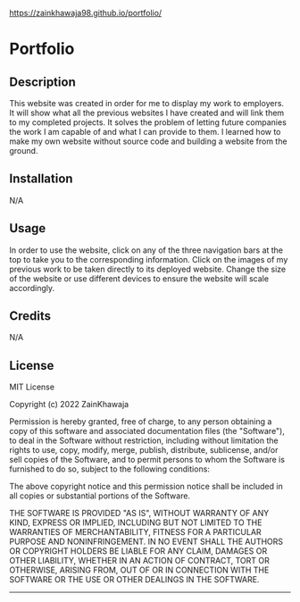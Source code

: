 https://zainkhawaja98.github.io/portfolio/
# Portfolio

## Description

This website was created in order for me to display my work to employers. It will show what all the previous websites I have created and will link them to my completed projects. It solves the problem of letting future companies the work I am capable of and what I can provide to them. I learned how to make my own website without source code and building a website from the ground. 


## Installation

N/A

## Usage

In order to use the website, click on any of the three navigation bars at the top to take you to the corresponding information. Click on the images of my previous work to be taken directly to its deployed website. Change the size of the website or use different devices to ensure the website will scale accordingly. 

## Credits

N/A

## License

MIT License

Copyright (c) 2022 ZainKhawaja

Permission is hereby granted, free of charge, to any person obtaining a copy of this software and associated documentation files (the "Software"), to deal in the Software without restriction, including without limitation the rights to use, copy, modify, merge, publish, distribute, sublicense, and/or sell copies of the Software, and to permit persons to whom the Software is furnished to do so, subject to the following conditions:

The above copyright notice and this permission notice shall be included in all copies or substantial portions of the Software.

THE SOFTWARE IS PROVIDED "AS IS", WITHOUT WARRANTY OF ANY KIND, EXPRESS OR IMPLIED, INCLUDING BUT NOT LIMITED TO THE WARRANTIES OF MERCHANTABILITY, FITNESS FOR A PARTICULAR PURPOSE AND NONINFRINGEMENT. IN NO EVENT SHALL THE AUTHORS OR COPYRIGHT HOLDERS BE LIABLE FOR ANY CLAIM, DAMAGES OR OTHER LIABILITY, WHETHER IN AN ACTION OF CONTRACT, TORT OR OTHERWISE, ARISING FROM, OUT OF OR IN CONNECTION WITH THE SOFTWARE OR THE USE OR OTHER DEALINGS IN THE SOFTWARE.

---